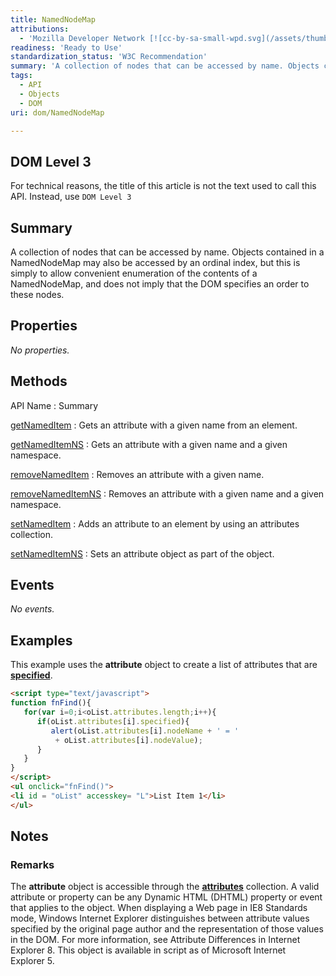 ```yaml
---
title: NamedNodeMap
attributions:
  - 'Mozilla Developer Network [![cc-by-sa-small-wpd.svg](/assets/thumb/8/8c/cc-by-sa-small-wpd.svg/120px-cc-by-sa-small-wpd.svg.png)](http://creativecommons.org/licenses/by-sa/3.0/us/): [[NamedNodeMap](https://developer.mozilla.org/en-US/docs/Web/API/NamedNodeMap) Article]'
readiness: 'Ready to Use'
standardization_status: 'W3C Recommendation'
summary: 'A collection of nodes that can be accessed by name. Objects contained in a NamedNodeMap may also be accessed by an ordinal index, but this is simply to allow convenient enumeration of the contents of a NamedNodeMap, and does not imply that the DOM specifies an order to these nodes.'
tags:
  - API
  - Objects
  - DOM
uri: dom/NamedNodeMap

---
```

## DOM Level 3

For technical reasons, the title of this article is not the text used to call this API. Instead, use `DOM Level 3`

## Summary

A collection of nodes that can be accessed by name. Objects contained in a NamedNodeMap may also be accessed by an ordinal index, but this is simply to allow convenient enumeration of the contents of a NamedNodeMap, and does not imply that the DOM specifies an order to these nodes.

## Properties

*No properties.*

## Methods

API Name
:   Summary

[getNamedItem](/dom/NamedNodeMap/getNamedItem)
:   Gets an attribute with a given name from an element.

[getNamedItemNS](/dom/NamedNodeMap/getNamedItemNS)
:   Gets an attribute with a given name and a given namespace.

[removeNamedItem](/dom/NamedNodeMap/removeNamedItem)
:   Removes an attribute with a given name.

[removeNamedItemNS](/dom/NamedNodeMap/removeNamedItemNS)
:   Removes an attribute with a given name and a given namespace.

[setNamedItem](/dom/NamedNodeMap/setNamedItem)
:   Adds an attribute to an element by using an attributes collection.

[setNamedItemNS](/dom/NamedNodeMap/setNamedItemNS)
:   Sets an attribute object as part of the object.

## Events

*No events.*

## Examples

This example uses the **attribute** object to create a list of attributes that are [**specified**](/dom/HTMLElement/specified).

``` html
<script type="text/javascript">
function fnFind(){
   for(var i=0;i<oList.attributes.length;i++){
      if(oList.attributes[i].specified){
         alert(oList.attributes[i].nodeName + ' = '
          + oList.attributes[i].nodeValue);
      }
   }
}
</script>
<ul onclick="fnFind()">
<li id = "oList" accesskey= "L">List Item 1</li>
</ul>
```

## Notes

### Remarks

The **attribute** object is accessible through the [**attributes**](/dom/Node/attributes) collection. A valid attribute or property can be any Dynamic HTML (DHTML) property or event that applies to the object. When displaying a Web page in IE8 Standards mode, Windows Internet Explorer distinguishes between attribute values specified by the original page author and the representation of those values in the DOM. For more information, see Attribute Differences in Internet Explorer 8. This object is available in script as of Microsoft Internet Explorer 5.

